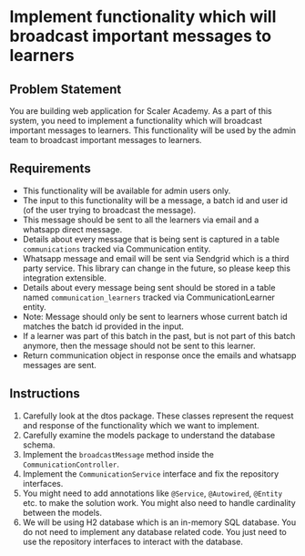 # Implement functionality which will broadcast important messages to learners

## Problem Statement

You are building web application for Scaler Academy. As a part of this system, you need to implement a functionality which will broadcast important messages to learners. This functionality will be used by the admin team to broadcast important messages to learners.

## Requirements

* This functionality will be available for admin users only.
* The input to this functionality will be a message, a batch id and user id (of the user trying to broadcast the message).
* This message should be sent to all the learners via email and a whatsapp direct message.
* Details about every message that is being sent is captured in a table `communications` tracked via Communication entity.
* Whatsapp message and email will be sent via Sendgrid which is a third party service. This library can change in the future, so please keep this integration extensible.
* Details about every message being sent should be stored in a table named `communication_learners` tracked via CommunicationLearner entity.
* Note: Message should only be sent to learners whose current batch id matches the batch id provided in the input. 
* If a learner was part of this batch in the past, but is not part of this batch anymore, then the message should not be sent to this learner.
* Return communication object in response once the emails and whatsapp messages are sent.


## Instructions
1. Carefully look at the dtos package. These classes represent the request and response of the functionality which we want to implement.
2. Carefully examine the models package to understand the database schema.
3. Implement the `broadcastMessage` method inside the `CommunicationController`.
4. Implement the `CommunicationService` interface and fix the repository interfaces.
5. You might need to add annotations like `@Service`, `@Autowired`, `@Entity` etc. to make the solution work. You might also need to handle cardinality between the models.
6. We will be using H2 database which is an in-memory SQL database. You do not need to implement any database related code. You just need to use the repository interfaces to interact with the database.